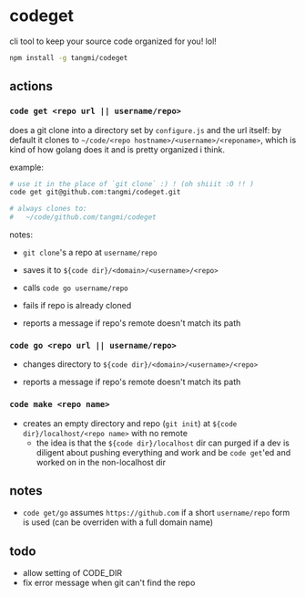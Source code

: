 # codeget

cli tool to keep your source code organized for you! lol!

```sh
npm install -g tangmi/codeget
```

## actions

### `code get <repo url || username/repo>`

does a git clone into a directory set by `configure.js` and the url itself: by default it clones to `~/code/<repo hostname>/<username>/<reponame>`, which is kind of how golang does it and is pretty organized i think.

example:

```sh
# use it in the place of `git clone` :) ! (oh shiiit :O !! )
code get git@github.com:tangmi/codeget.git

# always clones to:
#   ~/code/github.com/tangmi/codeget
```

notes:

* `git clone`'s a repo at `username/repo`
* saves it to `${code dir}/<domain>/<username>/<repo>`
* calls `code go username/repo`

* fails if repo is already cloned

* reports a message if repo's remote doesn't match its path

### `code go <repo url || username/repo>`

* changes directory to `${code dir}/<domain>/<username>/<repo>`

* reports a message if repo's remote doesn't match its path

### `code make <repo name>`

* creates an empty directory and repo (`git init`) at `${code dir}/localhost/<repo name>` with no remote
    * the idea is that the `${code dir}/localhost` dir can purged if a dev is diligent about pushing everything and work and be `code get`'ed and worked on in the non-localhost dir

## notes

* `code get/go` assumes `https://github.com` if a short `username/repo` form is used (can be overriden with a full domain name)

## todo

* allow setting of CODE_DIR
* fix error message when git can't find the repo